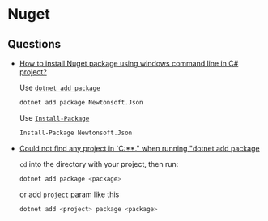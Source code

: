 # Nuget

## Questions

* [How to install Nuget package using windows command line in C# project?](https://stackoverflow.com/q/59375668/1366033)

  Use [`dotnet add package`](https://learn.microsoft.com/en-us/nuget/consume-packages/install-use-packages-dotnet-cli#install-or-update-a-package)

  ```bash
  dotnet add package Newtonsoft.Json
  ```

  Use [`Install-Package`](https://learn.microsoft.com/en-us/nuget/reference/ps-reference/ps-ref-install-package)

  ```bash
  Install-Package Newtonsoft.Json
  ```

* [Could not find any project in `C:\**." when running "dotnet add package](https://stackoverflow.com/q/56062228/1366033)

  `cd` into the directory with your project, then run:

  ```bash
  dotnet add package <package>
  ```

  or add `project` param like this

  ```bash
  dotnet add <project> package <package>
  ```

